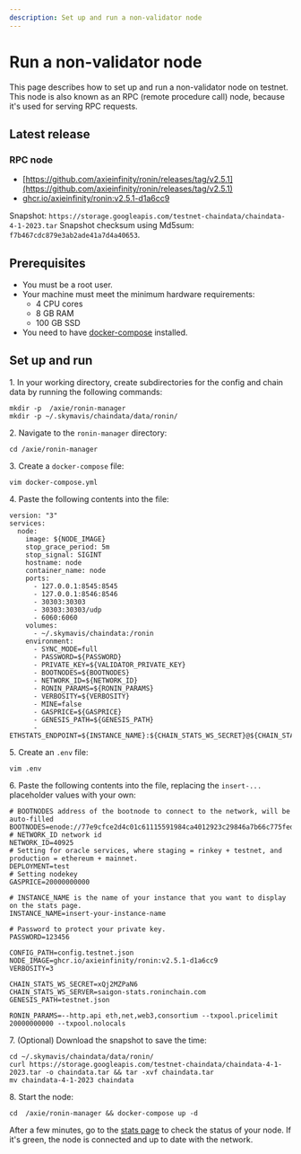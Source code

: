 ```yaml
---
description: Set up and run a non-validator node
---
```

# Run a non-validator node
This page describes how to set up and run a non-validator node on testnet. This node is also known as an RPC (remote procedure call) node, because it's used for serving RPC requests.

## Latest release
### RPC node
* [https://github.com/axieinfinity/ronin/releases/tag/v2.5.1](https://github.com/axieinfinity/ronin/releases/tag/v2.5.1)
* [ghcr.io/axieinfinity/ronin:v2.5.1-d1a6cc9](https://github.com/axieinfinity/ronin/pkgs/container/ronin/69326810?tag=v2.5.1-d1a6cc9)

Snapshot: `https://storage.googleapis.com/testnet-chaindata/chaindata-4-1-2023.tar`
Snapshot checksum using Md5sum: `f7b467cdc879e3ab2ade41a7d4a40653`.

## Prerequisites

* You must be a root user.
* Your machine must meet the minimum hardware requirements:
  * 4 CPU cores
  * 8 GB RAM
  * 100 GB SSD
* You need to have [docker-compose](https://docs.docker.com/compose/install/) installed.

## Set up and run

1\. In your working directory, create subdirectories for the config and chain data by running the following commands:

```
mkdir -p  /axie/ronin-manager
mkdir -p ~/.skymavis/chaindata/data/ronin/
```

2\. Navigate to the `ronin-manager` directory:

```
cd /axie/ronin-manager
```

3\. Create a `docker-compose` file:

```
vim docker-compose.yml
```

4\. Paste the following contents into the file:

```
version: "3"
services:
  node:
    image: ${NODE_IMAGE}
    stop_grace_period: 5m
    stop_signal: SIGINT
    hostname: node
    container_name: node
    ports:
      - 127.0.0.1:8545:8545
      - 127.0.0.1:8546:8546
      - 30303:30303
      - 30303:30303/udp
      - 6060:6060
    volumes:
      - ~/.skymavis/chaindata:/ronin
    environment:
      - SYNC_MODE=full
      - PASSWORD=${PASSWORD}
      - PRIVATE_KEY=${VALIDATOR_PRIVATE_KEY}
      - BOOTNODES=${BOOTNODES}
      - NETWORK_ID=${NETWORK_ID}
      - RONIN_PARAMS=${RONIN_PARAMS}
      - VERBOSITY=${VERBOSITY}
      - MINE=false
      - GASPRICE=${GASPRICE}
      - GENESIS_PATH=${GENESIS_PATH}
      - ETHSTATS_ENDPOINT=${INSTANCE_NAME}:${CHAIN_STATS_WS_SECRET}@${CHAIN_STATS_WS_SERVER}:443
```

5\. Create an `.env` file:

```
vim .env
```

6\. Paste the following contents into the file, replacing the `insert-...` placeholder values with your own:

```
# BOOTNODES address of the bootnode to connect to the network, will be auto-filled
BOOTNODES=enode://77e9cfce2d4c01c61115591984ca4012923c29846a7b66c775fed0cc8fe5f41b304a71e3e9433e067ea7ef86701c13992fefacf9e223786c62c530a7110e8142@35.224.85.190:30303
# NETWORK_ID network id
NETWORK_ID=40925
# Setting for oracle services, where staging = rinkey + testnet, and production = ethereum + mainnet.
DEPLOYMENT=test
# Setting nodekey
GASPRICE=20000000000

# INSTANCE_NAME is the name of your instance that you want to display on the stats page.
INSTANCE_NAME=insert-your-instance-name

# Password to protect your private key.
PASSWORD=123456

CONFIG_PATH=config.testnet.json
NODE_IMAGE=ghcr.io/axieinfinity/ronin:v2.5.1-d1a6cc9
VERBOSITY=3

CHAIN_STATS_WS_SECRET=xQj2MZPaN6
CHAIN_STATS_WS_SERVER=saigon-stats.roninchain.com
GENESIS_PATH=testnet.json

RONIN_PARAMS=--http.api eth,net,web3,consortium --txpool.pricelimit 20000000000 --txpool.nolocals
```

7\. (Optional) Download the snapshot to save the time:

```
cd ~/.skymavis/chaindata/data/ronin/
curl https://storage.googleapis.com/testnet-chaindata/chaindata-4-1-2023.tar -o chaindata.tar && tar -xvf chaindata.tar
mv chaindata-4-1-2023 chaindata
```

8\. Start the node:

```
cd  /axie/ronin-manager && docker-compose up -d 
```

After a few minutes, go to the [stats page](https://saigon-stats.roninchain.com/) to check the status of your node. If it's green, the node is connected and up to date with the network.